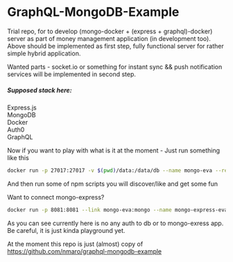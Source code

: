 # GraphQL-MongoDB-Example

Trial repo, for to develop (mongo-docker + (express + graphql)-docker) server as part of money management application (in development too).  
Above should be implemented as first step, fully functional server for rather simple hybrid application.  

Wanted parts - socket.io or something for instant sync && push notification services will be implemented in second step.  

##### Supposed stack here: 
Express.js    
MongoDB  
Docker  
Auth0  
GraphQL  

Now if you want to play with what is it at the moment - Just run something like this

```bash
docker run -p 27017:27017 -v $(pwd)/data:/data/db --name mongo-eva --restart=always -d mongo:latest  
```

And then run some of npm scripts you  will discover/like and get some fun   

Want to connect mongo-express?  

```bash
docker run -p 8081:8081 --link mongo-eva:mongo --name mongo-express-eva -d mongo-express --restart always
```
As you can see currently here is no any auth to db or to mongo-exress app. Be careful, it is just kinda playground yet.

At the moment this repo is just (almost) copy of https://github.com/nmaro/graphql-mongodb-example